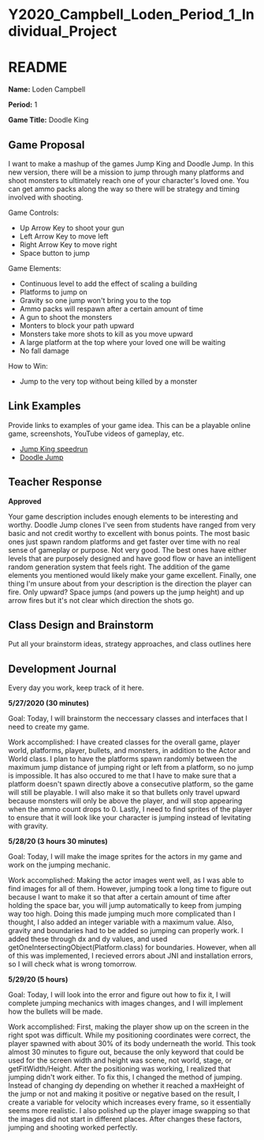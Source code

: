 # Y2020_Campbell_Loden_Period_1_Individual_Project

# README #

**Name:**	Loden Campbell

**Period:**	1

**Game Title:** Doodle King

## Game Proposal ##

I want to make a mashup of the games Jump King and Doodle Jump. In this new version, there will be a mission to jump through many platforms and shoot monsters to ultimately reach one of your character's loved one. You can get ammo packs along the way so there will be strategy and timing involved with shooting.

Game Controls:

+ Up Arrow Key to shoot your gun
+ Left Arrow Key to move left
+ Right Arrow Key to move right
+ Space button to jump

Game Elements:

+ Continuous level to add the effect of scaling a building
+ Platforms to jump on
+ Gravity so one jump won't bring you to the top
+ Ammo packs will respawn after a certain amount of time
+ A gun to shoot the monsters
+ Monters to block your path upward
+ Monsters take more shots to kill as you move upward
+ A large platform at the top where your loved one will be waiting
+ No fall damage

How to Win:

+ Jump to the very top without being killed by a monster

## Link Examples ##
Provide links to examples of your game idea.  This can be a playable online game, screenshots, YouTube videos of gameplay, etc.

+ [Jump King speedrun](https://www.youtube.com/watch?v=9_W-3lAljes)
+ [Doodle Jump](https://www.youtube.com/watch?v=wjofzwaC_Oo)

## Teacher Response ##

**Approved**

Your game description includes enough elements to be interesting and worthy.  Doodle Jump clones I've seen from students have ranged from very basic and not credit worthy to excellent with bonus points.  The most basic ones just spawn random platforms and get faster over time with no real sense of gameplay or purpose.  Not very good.  The best ones have either levels that are purposely designed and have good flow or have an intelligent random generation system that feels right.  The addition of the game elements you mentioned would likely make your game excellent.  Finally, one thing I'm unsure about from your description is the direction the player can fire.  Only upward?  Space jumps (and powers up the jump height) and up arrow fires but it's not clear which direction the shots go.

## Class Design and Brainstorm ##

Put all your brainstorm ideas, strategy approaches, and class outlines here

## Development Journal ##

Every day you work, keep track of it here.

**5/27/2020 (30 minutes)**

Goal:  Today, I will brainstorm the neccessary classes and interfaces that I need to create my game.

Work accomplished:  I have created classes for the overall game, player world, platforms, player, bullets, and monsters, in addition to the Actor and World class. I plan to have the platforms spawn randomly between the maximum jump distance of jumping right or left from a platform, so no jump is impossible. It has also occured to me that I have to make sure that a platform doesn't spawn directly above a consecutive platform, so the game will still be playable. I will also make it so that bullets only travel upward because monsters will only be above the player, and will stop appearing when the ammo count drops to 0. Lastly, I need to find sprites of the player to ensure that it will look like your character is jumping instead of levitating with gravity.

**5/28/20 (3 hours 30 minutes)**

Goal: Today, I will make the image sprites for the actors in my game and work on the jumping mechanic.

Work accomplished:  Making the actor images went well, as I was able to find images for all of them. However, jumping took a long time to figure out because I want to make it so that after a certain amount of time after holding the space bar, you will jump automatically to keep from jumping way too high. Doing this made jumping much more complicated than I thought, I also added an integer variable with a maximum value. Also, gravity and boundaries had to be added so jumping can properly work. I added these through dx and dy values, and used getOneIntersectingObject(Platform.class) for boundaries. However, when all of this was implemented, I recieved errors about JNI and installation errors, so I will check what is wrong tomorrow.

**5/29/20 (5 hours)**

Goal: Today, I will look into the error and figure out how to fix it, I will complete jumping mechanics with images changes, and I will implement how the bullets will be made.

Work accomplished:  First, making the player show up on the screen in the right spot was difficult. While my positioning coordinates were correct, the player spawned with about 30% of its body underneath the world. This took almost 30 minutes to figure out, because the only keyword that could be used for the screen width and height was scene, not world, stage, or getFitWidth/Height. After the positioning was working, I realized that jumping didn't work either. To fix this, I changed the method of jumping. Instead of changing dy depending on whether it reached a maxHeight of the jump or not and making it positive or negative based on the result, I create a variable for velocity which increases every frame, so it essentially seems more realistic. I also polished up the player image swapping so that the images did not start in different places. After changes these factors, jumping and shooting worked perfectly.
